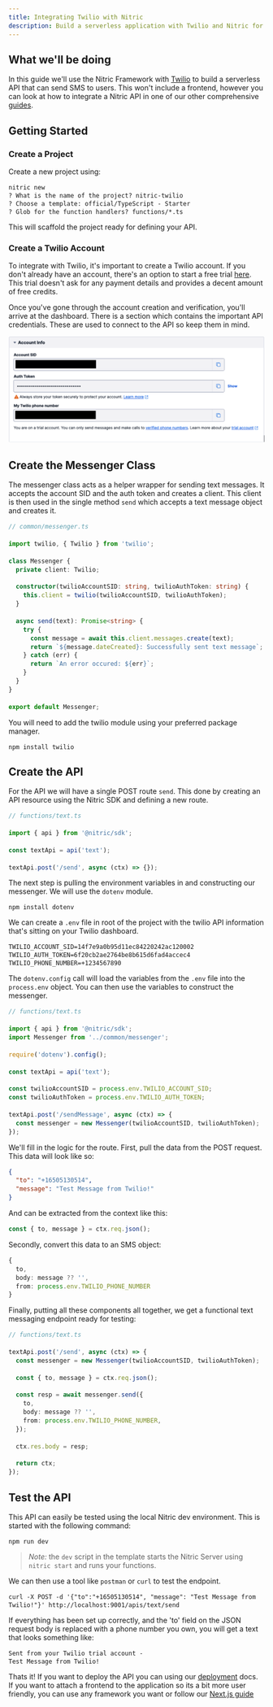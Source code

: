 ```yaml
---
title: Integrating Twilio with Nitric
description: Build a serverless application with Twilio and Nitric for AWS, Google Cloud, or Azure
---
```


## What we'll be doing

In this guide we'll use the Nitric Framework with [Twilio](https://twilio.com) to build a serverless API that can send SMS to users. This won't include a frontend, however you can look at how to integrate a Nitric API in one of our other comprehensive [guides](https://nitric.io/docs/guides/api-with-nextjs).

## Getting Started

### Create a Project

Create a new project using:

```
nitric new
? What is the name of the project? nitric-twilio
? Choose a template: official/TypeScript - Starter
? Glob for the function handlers? functions/*.ts
```

This will scaffold the project ready for defining your API.

### Create a Twilio Account

To integrate with Twilio, it's important to create a Twilio account. If you don't already have an account, there's an option to start a free trial [here](https://www.twilio.com/try-twilio). This trial doesn't ask for any payment details and provides a decent amount of free credits.

Once you've gone through the account creation and verification, you'll arrive at the dashboard. There is a section which contains the important API credentials. These are used to connect to the API so keep them in mind.

![twilio dashboard credentials](../../assets/img/guides/twilio/twilio-credentials.png)

## Create the Messenger Class

The messenger class acts as a helper wrapper for sending text messages. It accepts the account SID and the auth token and creates a client. This client is then used in the single method `send` which accepts a text message object and creates it.

```ts
// common/messenger.ts

import twilio, { Twilio } from 'twilio';

class Messenger {
  private client: Twilio;

  constructor(twilioAccountSID: string, twilioAuthToken: string) {
    this.client = twilio(twilioAccountSID, twilioAuthToken);
  }

  async send(text): Promise<string> {
    try {
      const message = await this.client.messages.create(text);
      return `${message.dateCreated}: Successfully sent text message`;
    } catch (err) {
      return `An error occured: ${err}`;
    }
  }
}

export default Messenger;
```

You will need to add the twilio module using your preferred package manager.

```
npm install twilio
```

## Create the API

For the API we will have a single POST route `send`. This done by creating an API resource using the Nitric SDK and defining a new route.

```ts
// functions/text.ts

import { api } from '@nitric/sdk';

const textApi = api('text');

textApi.post('/send', async (ctx) => {});
```

The next step is pulling the environment variables in and constructing our messenger. We will use the `dotenv` module.

```
npm install dotenv
```

We can create a `.env` file in root of the project with the twilio API information that's sitting on your Twilio dashboard.

```
TWILIO_ACCOUNT_SID=14f7e9a0b95d11ec84220242ac120002
TWILIO_AUTH_TOKEN=6f20cb2ae2764be8b615d6fad4accec4
TWILIO_PHONE_NUMBER=+1234567890
```

The `dotenv.config` call will load the variables from the `.env` file into the `process.env` object. You can then use the variables to construct the messenger.

```ts
// functions/text.ts

import { api } from '@nitric/sdk';
import Messenger from '../common/messenger';

require('dotenv').config();

const textApi = api('text');

const twilioAccountSID = process.env.TWILIO_ACCOUNT_SID;
const twilioAuthToken = process.env.TWILIO_AUTH_TOKEN;

textApi.post('/sendMessage', async (ctx) => {
  const messenger = new Messenger(twilioAccountSID, twilioAuthToken);
});
```

We'll fill in the logic for the route. First, pull the data from the POST request. This data will look like so:

```json
{
  "to": "+16505130514",
  "message": "Test Message from Twilio!"
}
```

And can be extracted from the context like this:

```ts
const { to, message } = ctx.req.json();
```

Secondly, convert this data to an SMS object:

```ts
{
  to,
  body: message ?? '',
  from: process.env.TWILIO_PHONE_NUMBER
}
```

Finally, putting all these components all together, we get a functional text messaging endpoint ready for testing:

```ts
// functions/text.ts

textApi.post('/send', async (ctx) => {
  const messenger = new Messenger(twilioAccountSID, twilioAuthToken);

  const { to, message } = ctx.req.json();

  const resp = await messenger.send({
    to,
    body: message ?? '',
    from: process.env.TWILIO_PHONE_NUMBER,
  });

  ctx.res.body = resp;

  return ctx;
});
```

## Test the API

This API can easily be tested using the local Nitric dev environment. This is started with the following command:

```
npm run dev
```

> _Note:_ the `dev` script in the template starts the Nitric Server using `nitric start` and runs your functions.

We can then use a tool like `postman` or `curl` to test the endpoint.

```
curl -X POST -d '{"to":"+16505130514", "message": "Test Message from Twilio!"}' http://localhost:9001/apis/text/send
```

If everything has been set up correctly, and the 'to' field on the JSON request body is replaced with a phone number you own, you will get a text that looks something like:

```
Sent from your Twilio trial account -
Test Message from Twilio!
```

Thats it! If you want to deploy the API you can using our [deployment](https://nitric.io/docs/getting-started#deploying-the-app) docs. If you want to attach a frontend to the application so its a bit more user friendly, you can use any framework you want or follow our [Next.js guide](/docs/guides/api-with-nextjs.md)
